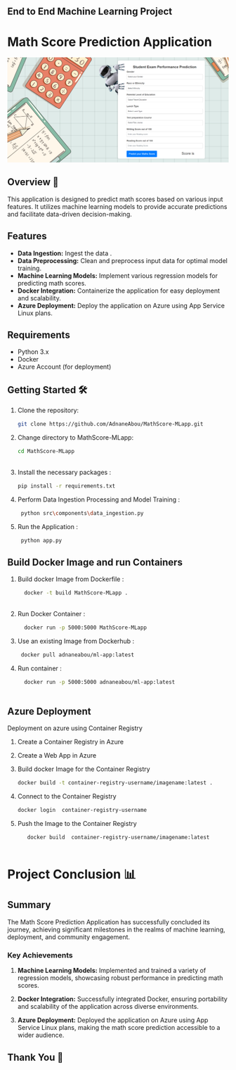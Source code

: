 ## End to End Machine Learning Project

# Math Score Prediction Application

![Application Preview](end2end.PNG)

## Overview 🚀

This application is designed to predict math scores based on various input features. It utilizes machine learning models to provide accurate predictions and facilitate data-driven decision-making.

## Features

- **Data Ingestion:** Ingest the data .
- **Data Preprocessing:** Clean and preprocess input data for optimal model training.
- **Machine Learning Models:** Implement various regression models for predicting math scores.
- **Docker Integration:** Containerize the application for easy deployment and scalability.
- **Azure Deployment:** Deploy the application on Azure using App Service Linux plans.

## Requirements

- Python 3.x
- Docker
- Azure Account (for deployment)

## Getting Started 🛠️

1. Clone the repository:

   ```bash
   git clone https://github.com/AdnaneAbou/MathScore-MLapp.git


2. Change directory to MathScore-MLapp:
    
   ```bash
   cd MathScore-MLapp
     
3. Install the necessary packages :

   ```bash
   pip install -r requirements.txt


4. Perform Data Ingestion Processing and Model Training :

    ```bash
     python src\components\data_ingestion.py
   
5. Run the Application :

    ```bash
     python app.py


## Build Docker Image and run Containers 

1. Build docker Image from Dockerfile :
   
   ```bash
     docker -t build MathScore-MLapp .
  
2. Run Docker Container :
   ```bash
     docker run -p 5000:5000 MathScore-MLapp

3. Use an existing Image from Dockerhub :
    ```bash
     docker pull adnaneabou/ml-app:latest
    
4. Run container :
   ```bash
     docker run -p 5000:5000 adnaneabou/ml-app:latest



## Azure Deployment

Deployment on azure using Container Registry 

1. Create a Container Registry in Azure
2. Create a Web App in Azure
3. Build docker Image for the Container Registry

   ```bash
   docker build -t container-registry-username/imagename:latest .

 4. Connect to the Container Registry
     ```bash
     docker login  container-registry-username

5. Push the Image to the Container Registry
   ```bash
      docker build  container-registry-username/imagename:latest 



# Project Conclusion 📊

## Summary

The Math Score Prediction Application has successfully concluded its journey, achieving significant milestones in the realms of machine learning, deployment, and community engagement.

### Key Achievements

1. **Machine Learning Models:** Implemented and trained a variety of regression models, showcasing robust performance in predicting math scores.

2. **Docker Integration:** Successfully integrated Docker, ensuring portability and scalability of the application across diverse environments.

3. **Azure Deployment:** Deployed the application on Azure using App Service Linux plans, making the math score prediction accessible to a wider audience.


## Thank You 🙌



 


